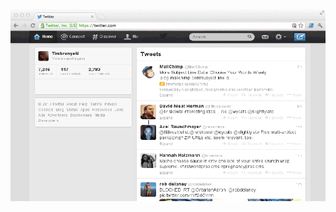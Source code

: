<img src="/images/twitter.png">

<script type="speaker-notes">
~ 30 seconds

- Open Twitter.com.

- Almost never use the website.
  - Except for when I'm remote.

- Good for SEO, accessibility, and initial load performance.
  - Many intelligent designs could alleviate issues with loading.
    - Bootstrapping data.
    - Lazy loading JavaScript that isn't used immediately.
    - Caching, Minification, and static GZip.
</script>

<style scoped>
  @host {
    background: #FFF;
  }
</style>
